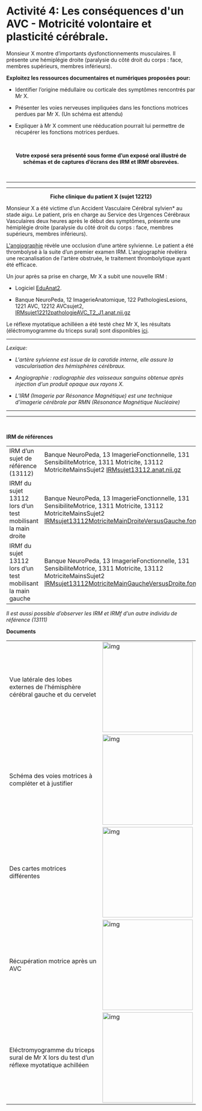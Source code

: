 # Activité 4: Les conséquences d'un AVC - Motricité volontaire et plasticité cérébrale.


Monsieur X montre d’importants dysfonctionnements musculaires. Il présente une hémiplégie droite (paralysie du côté droit du corps : face, membres supérieurs, membres inférieurs). 


**Exploitez les ressources documentaires et numériques proposées pour:**

- Identifier l’origine médullaire ou corticale des symptômes rencontrés par Mr X.

- Présenter les voies nerveuses impliquées dans les fonctions motrices perdues par Mr X. (Un schéma est attendu)

- Expliquer à Mr X comment une rééducation pourrait lui permettre de récupérer les fonctions motrices perdues.

<p></br></p>

<p align=center><b>Votre exposé sera présenté sous forme d’un exposé oral illustré de schémas et de captures d’écrans des IRM et IRMf obsrevées.</b></p>

<p></br></p>

____________________________

____________________________

<p align=center><b>Fiche clinique du patient X (sujet 12212)</b></p>

Monsieur X a été victime d’un Accident Vasculaire Cérébral sylvien* au stade aigu. Le patient, pris en charge au Service des Urgences Cérébraux Vasculaires deux heures après le début des symptômes, présente une hémiplégie droite (paralysie du côté droit du corps : face, membres supérieurs, membres inférieurs).

[L'angiographie](https://ipfs.io/ipfs/QmTVnjD3225STAMtdA6bDGB63LMnEGjVXonmoqoEzgjNA4) révèle une occlusion d’une artère sylvienne. Le patient a été thrombolysé à la suite d’un premier examen IRM. L'angiographie révèlera une recanalisation de l'artère obstruée, le traitement thrombolytique ayant été efficace.

Un jour après sa prise en charge, Mr X a subit une nouvelle IRM : 

- Logiciel [EduAnat2](http://acces.ens-lyon.fr/logiciels/EduAnat2Online). 

- Banque NeuroPeda, 12 ImagerieAnatomique, 122 PathologiesLesions, 1221 AVC, 12212 AVCsujet2, [IRMsujet12212pathologieAVC_T2_J1.anat.nii.gz](http://acces.ens-lyon.fr/logiciels/EduAnat2Online/?fichiers=IRMsujet12212pathologieAVC_T2_J1.anat.nii.gz)

Le réflexe myotatique achilléen a été testé chez Mr X, les résultats (éléctromyogramme du triceps sural) sont disponibles [ici](https://ipfs.io/ipfs/QmRmM8nRurF991GoRCLv5XTMr96gVSmCAR6CCs62cu8Mjp).


_________________

*Lexique:*

- *L'artère sylvienne est issue de la carotide interne, elle assure la vascularisation des hémisphères cérébraux.*

- *Angiographie : radiographie des vaisseaux sanguins obtenue après injection d’un produit opaque aux rayons X.*

- *L’IRM (Imagerie par Résonance Magnétique) est une technique d’imagerie cérébrale par RMN (Résonance Magnétique Nucléaire)*


____________________

____________________

<p></br></p>

<p><b>IRM de références</b></p>

<table>

<tr><td>IRM d’un sujet de référence (13112)</td><td>Banque NeuroPeda, 13 ImagerieFonctionnelle, 131 SensibiliteMotrice, 1311 Motricite, 13112 MotriciteMainsSujet2 <a href="http://acces.ens-lyon.fr/logiciels/EduAnat2Online/?fichiers=IRMsujet13112.anat.nii.gz">IRMsujet13112.anat.nii.gz</a></td><td></td></tr>

<tr><td>IRMf du sujet 13112 lors d’un test mobilisant la main droite</td><td>Banque NeuroPeda, 13 ImagerieFonctionnelle, 131 SensibiliteMotrice, 1311 Motricite, 13112 MotriciteMainsSujet2 <a href="http://acces.ens-lyon.fr/logiciels/EduAnat2Online/?fichiers=IRMsujet13112.anat.nii.gz,IRMsujet13112MotriciteMainDroiteVersusGauche.fonc.nii.gz">IRMsujet13112MotriciteMainDroiteVersusGauche.fonc.nii.gz</a></td><td>Calque fonctionnel superposable sur l’IRM de référence 13112</td></tr>

<tr><td>IRMf du sujet 13112 lors d’un test mobilisant la main gauche</td><td>Banque NeuroPeda, 13 ImagerieFonctionnelle, 131 SensibiliteMotrice, 1311 Motricite, 13112 MotriciteMainsSujet2 <a href="http://acces.ens-lyon.fr/logiciels/EduAnat2Online/?fichiers=IRMsujet13112.anat.nii.gz,IRMsujet13112MotriciteMainGaucheVersusDroite.fonc.nii.gz">IRMsujet13112MotriciteMainGaucheVersusDroite.fonc.nii.gz</a></td><td>Calque fonctionnel superposable sur l’IRM de référence 13112</td></tr>

</table>

*Il est aussi possible d’observer les IRM et IRMf d’un autre individu de référence (13111)*


<p><b>Documents</b></p>

<table width=100%>

<tr>

<td>Vue latérale des lobes externes de l’hémisphère cérébral gauche et du cervelet</td><td><a href="https://ipfs.io/ipfs/Qmebb4xL92WFsVQJtHHyJiYu6xTvXKuJeC9FA1nGxRjxWL"><img src="https://ipfs.io/ipfs/Qmebb4xL92WFsVQJtHHyJiYu6xTvXKuJeC9FA1nGxRjxWL" width=240 alt="img"></a></td></tr>

<td>Schéma des voies motrices à compléter et à justifier</td><td><a href="https://ipfs.io/ipfs/QmTYcKGdBLfWvimUAMtWWiNY56TpE9G13Luf7jTz7bSWnV"><img src="https://ipfs.io/ipfs/QmTYcKGdBLfWvimUAMtWWiNY56TpE9G13Luf7jTz7bSWnV" width=240 alt="img"></a></td></tr>

<td>Des cartes motrices différentes</td><td><a href="https://ipfs.io/ipfs/QmcooSEzXV2PKsE74hnh8LBc1j7oJHi31jccZEERLpTFtW"><img src="https://ipfs.io/ipfs/QmcooSEzXV2PKsE74hnh8LBc1j7oJHi31jccZEERLpTFtW" width=240 alt="img"></a></td></tr>

<td>Récupération motrice après un AVC</td><td><a href="https://ipfs.io/ipfs/QmeVxmDgui3kRqvqjSSgDj1RocdTu5LioRLqvn1cRjqjAt"><img src="https://ipfs.io/ipfs/QmeVxmDgui3kRqvqjSSgDj1RocdTu5LioRLqvn1cRjqjAt" width=240 alt="img"></a></td></tr>

<td>Eléctromyogramme du triceps sural de Mr X lors du test d’un réflexe myotatique achilléen</td><td><a href="https://ipfs.io/ipfs/QmRmM8nRurF991GoRCLv5XTMr96gVSmCAR6CCs62cu8Mjp"><img src="https://ipfs.io/ipfs/QmRmM8nRurF991GoRCLv5XTMr96gVSmCAR6CCs62cu8Mjp" width=240 alt="img"></a></td></tr>

</table>
